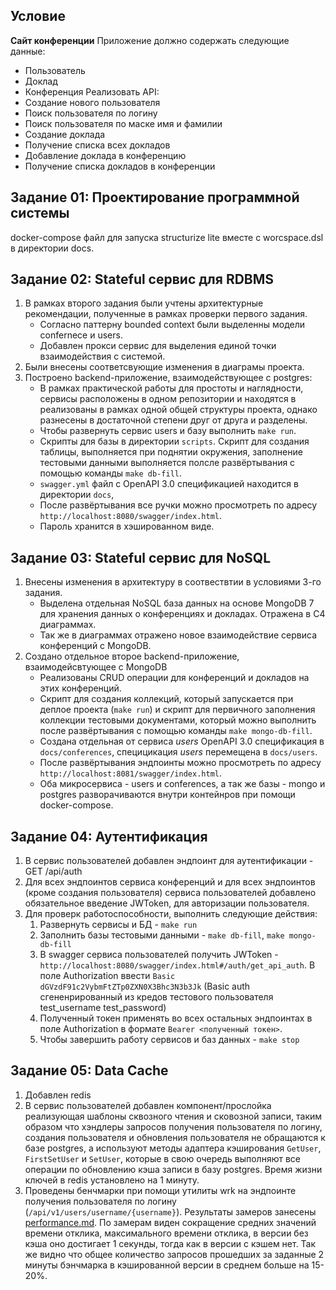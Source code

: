 ## Условие

**Сайт конференции**
Приложение должно содержать следующие данные:
- Пользователь
- Доклад
- Конференция
Реализовать API:
- Создание нового пользователя
- Поиск пользователя по логину
- Поиск пользователя по маске имя и фамилии
- Создание доклада
- Получение списка всех докладов
- Добавление доклада в конференцию
- Получение списка докладов в конференции

## Задание 01: Проектирование программной системы
docker-compose файл для запуска structurize lite вместе с worcspace.dsl в директории docs.

## Задание 02: Stateful сервис для RDBMS
1. В рамках второго задания были учтены архитектурные рекомендации, полученные в рамках проверки первого задания.
    - Согласно паттерну bounded context были выделенны модели confernece и users.
    - Добавлен прокси сервис для выделения единой точки взаимодействия с системой.
2. Были внесены соответсвующие изменения в диаграмы проекта.
3. Построено backend-приложение, взаимодействующее с postgres:
    - В рамках практической работы для простоты и наглядности, сервисы расположены в одном репозитории и находятся в реализованы в рамках одной общей структуры проекта, однако разнесены в достаточной степени друг от друга и разделены.
    - Чтобы развернуть сервис users и базу выполнить `make run`.
    - Скрипты для базы в директории `scripts`. Скрипт для создания таблицы, выполняется при поднятии окружения, заполнение тестовыми данными выполняется полсле развёртывания с помощью команды `make db-fill`.
    - `swagger.yml` файл с OpenAPI 3.0 спецификацией находится в директории `docs`,
    - После развёртывания все ручки можно просмотреть по адресу `http://localhost:8080/swagger/index.html`.
    - Пароль хранится в хэшированном виде.

## Задание 03: Stateful сервис для NoSQL
1. Внесены изменения в архитектуру в соотвествтии в условиями 3-го задания.
    - Выделена отдельная NoSQL база данных на основе MongoDB 7 для хранения данных о конференциях и докладах. Отражена в C4 диаграммах.
    - Так же в диаграммах отражено новое взаимодействие сервиса конференций с MongoDB.
3. Создано отдельное второе backend-приложение, взаимодейсвтующее с MongoDB
    - Реализованы CRUD операции для конференций и докладов на этих конференций.
    - Скрипт для создания коллекций, который запускается при деплое проекта (`make run`) и скрипт для первичного заполнения коллекции тестовыми документами, который можно выполнить после развёртывания с помощью команды `make mongo-db-fill`.
    - Создана отдельная от сервиса *users* OpenAPI 3.0 спецификация в `docs/conferences`, специцикация *users* перемещена в `docs/users`.
    - После развёртывания эндпоинты можно просмотреть по адресу `http://localhost:8081/swagger/index.html`.
    - Оба микросервиса - users и conferences, а так же базы - mongo и postgres разворачиваются внутри контейнров при помощи docker-compose.

## Задание 04: Аутентификация
1. В сервис пользователей добавлен эндпоинт для аутентификации - GET /api/auth
2. Для всех эндпоинтов сервиса конференций и для всех эндпоинтов (кроме создания пользователя) сервиса пользователей добавлено обязательное введение JWToken, для авторизации пользователя.
3. Для проверк работоспособности, выполнить следующие действия:
    1. Развернуть сервисы и БД - `make run`
    2. Заполнить базы тестовыми данными - `make db-fill`, `make mongo-db-fill`
    3. В swagger сервиса пользователей получить JWToken - `http://localhost:8080/swagger/index.html#/auth/get_api_auth`. В поле Authorization ввести `Basic dGVzdF91c2VybmFtZTp0ZXN0X3Bhc3N3b3Jk` (Basic auth сгененрированный из кредов тестового пользователя test_username test_password)
    4. Полученный токен применять во всех остальных эндпоинтах в поле Authorization в формате `Bearer <полученный токен>`.
    5. Чтобы завершить работу сервисов и баз данных - `make stop`

## Задание 05: Data Cache
1. Добавлен redis
2. В сервис пользователей добавлен компонент/прослойка реализующая шаблоны сквозного чтения и сковозной записи, таким образом что хэндлеры запросов получения пользователя по логину, создания пользователя и обновления пользователя не обращаются к базе postgres, а используют методы адаптера кэширования `GetUser`, `FirstSetUser` и `SetUser`, которые в свою очередь выполняют все операции по обновлению кэша записи в базу postgres. Время жизни ключей в redis установлено на 1 минуту.
3. Проведены бенчмарки при помощи утилиты wrk на эндпоинте получения пользователя по логину (`/api/v1/users/username/{username}`). Результаты замеров занесены [performance.md](docs/performance.md). По замерам виден сокращение средних значений времени отклика, максимального времени отклика, в версии без кэша оно достигает 1 секунды, тогда как в версии с кэшем нет. Так же видно что общее количество запросов прошедших за заданные 2 минуты бэнчмарка в кэшированной версии в среднем больше на 15-20%.